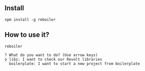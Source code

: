 ## Install

```
npm install -g reboiler
```

## How to use it? 

```
reboiler 

? What do you want to do? (Use arrow keys)
❯ libs: I want to check our Revolt libraries 
  boilerplate: I want to start a new project from boilerplate
  
```
